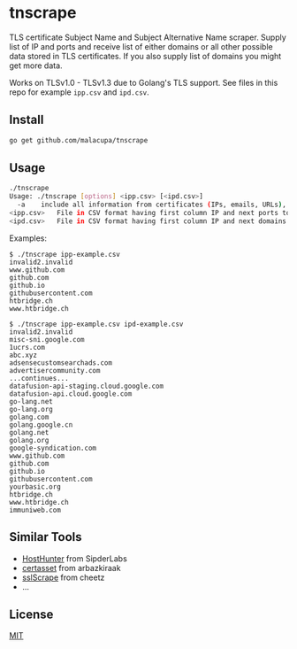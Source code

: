 # tnscrape

TLS certificate Subject Name and Subject Alternative Name scraper. Supply list of IP and ports and receive list of either domains or all other possible data stored in TLS certificates. If you also supply list of domains you might get more data.

Works on TLSv1.0 - TLSv1.3 due to Golang's TLS support. See files in this repo for example `ipp.csv` and `ipd.csv`.

## Install

```bash
go get github.com/malacupa/tnscrape
```

## Usage

```bash
./tnscrape
Usage: ./tnscrape [options] <ipp.csv> [<ipd.csv>]
  -a	include all information from certificates (IPs, emails, URLs), not just domains
<ipp.csv>	File in CSV format having first column IP and next ports to scrape on the IP
<ipd.csv>	File in CSV format having first column IP and next domains associated with the IP
```

Examples:
```
$ ./tnscrape ipp-example.csv
invalid2.invalid
www.github.com
github.com
github.io
githubusercontent.com
htbridge.ch
www.htbridge.ch
```

```
$ ./tnscrape ipp-example.csv ipd-example.csv
invalid2.invalid
misc-sni.google.com
1ucrs.com
abc.xyz
adsensecustomsearchads.com
advertisercommunity.com
...continues...
datafusion-api-staging.cloud.google.com
datafusion-api.cloud.google.com
go-lang.net
go-lang.org
golang.com
golang.google.cn
golang.net
golang.org
google-syndication.com
www.github.com
github.com
github.io
githubusercontent.com
yourbasic.org
htbridge.ch
www.htbridge.ch
immuniweb.com
```

## Similar Tools

 * [HostHunter](https://github.com/SpiderLabs/HostHunter) from SipderLabs
 * [certasset](https://github.com/arbazkiraak/certasset) from arbazkiraak
 * [sslScrape](https://github.com/cheetz/sslScrape) from cheetz
 * ...

## License
[MIT](https://choosealicense.com/licenses/mit/)

